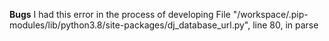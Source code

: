 **Bugs**
I had this error in the process of developing File "/workspace/.pip-modules/lib/python3.8/site-packages/dj_database_url.py", line 80, in parse